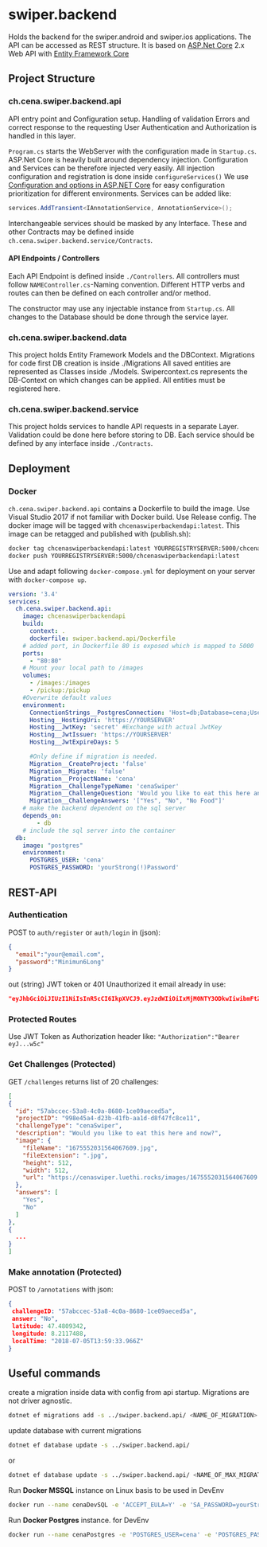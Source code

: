 # swiper.backend

Holds the backend for the swiper.android and swiper.ios applications. The API can be accessed as REST structure. It is based on [ASP.Net Core](https://docs.microsoft.com/en-us/aspnet/core/?view=aspnetcore-2.1) 2.x Web API with [Entity Framework Core](https://docs.microsoft.com/en-us/ef/core/index)

## Project Structure

### ch.cena.swiper.backend.api

API entry point and Configuration setup.
Handling of validation Errors and correct response to the requesting User
Authentication and Authorization is handled in this layer.

`Program.cs` starts the WebServer with the configuration made in `Startup.cs`. ASP.Net Core is heavily built around dependency injection. Configuration and Services can be therefore injected very easily. All injection configuration and registration is done inside `configureServices()` We use [Configuration and options in ASP.NET Core](https://docs.microsoft.com/en-us/aspnet/core/fundamentals/configuration/?view=aspnetcore-2.1) for easy configuration prioritization for different environments. Services can be added like:

```csharp
services.AddTransient<IAnnotationService, AnnotationService>();
```

Interchangeable services should be masked by any Interface. These and other Contracts may be defined inside `ch.cena.swiper.backend.service/Contracts`.

#### API Endpoints / Controllers

Each API Endpoint is defined inside `./Controllers`. All controllers must follow `NAMEController.cs`-Naming convention. Different HTTP verbs and routes can then be defined on each controller and/or method.

The constructor may use any injectable instance from `Startup.cs`. All changes to the Database should be done through the service layer.


### ch.cena.swiper.backend.data

This project holds Entity Framework Models and the DBContext. 
Migrations for code first DB creation is inside ./Migrations
All saved entities are represented as Classes inside ./Models. Swipercontext.cs represents the DB-Context on which changes can be applied. All entities must be registered here.


### ch.cena.swiper.backend.service

This project holds services to handle API requests in a separate Layer. Validation could be done here before storing to DB. Each service should be defined by any interface inside `./Contracts`.

## Deployment

### Docker 

`ch.cena.swiper.backend.api` contains a Dockerfile to build the image. Use Visual Studio 2017 if not familiar with Docker build. Use Release config. The docker image will be tagged with `chcenaswiperbackendapi:latest`. This image can be retagged and published with (publish.sh):

```bash
docker tag chcenaswiperbackendapi:latest YOURREGISTRYSERVER:5000/chcenaswiperbackendapi:latest
docker push YOURREGISTRYSERVER:5000/chcenaswiperbackendapi:latest

```

Use and adapt following `docker-compose.yml` for deployment on your server with `docker-compose up`.

```yaml
version: '3.4'
services:
  ch.cena.swiper.backend.api:
    image: chcenaswiperbackendapi
    build:
      context: .
      dockerfile: swiper.backend.api/Dockerfile
    # added port, in Dockerfile 80 is exposed which is mapped to 5000
    ports:
      - "80:80"
    # Mount your local path to /images
    volumes:
      - /images:/images
      - /pickup:/pickup
    #Overwrite default values
    environment:
      ConnectionStrings__PostgresConnection: 'Host=db;Database=cena;Username=cena;Password=yourStrong(!)Password'
      Hosting__HostingUri: 'https://YOURSERVER'
      Hosting__JwtKey: 'secret' #Exchange with actual JwtKey
      Hosting__JwtIssuer: 'https://YOURSERVER'
      Hosting__JwtExpireDays: 5

      #Only define if migration is needed.
      Migration__CreateProject: 'false'
      Migration__Migrate: 'false'
      Migration__ProjectName: 'cena'
      Migration__ChallengeTypeName: 'cenaSwiper'
      Migration__ChallengeQuestion: 'Would you like to eat this here and now?'
      Migration__ChallengeAnswers: '["Yes", "No", "No Food"]'
    # make the backend dependent on the sql server
    depends_on:
        - db
    # include the sql server into the container
  db:
    image: "postgres"
    environment:
      POSTGRES_USER: 'cena'
      POSTGRES_PASSWORD: 'yourStrong(!)Password'
```

## REST-API

### Authentication

POST to `auth/register` or `auth/login`
in (json):

```json
{
  "email":"your@email.com",
  "password":"Minimun6Long"
}
```

out (string) JWT token or 401 Unauthorized it email already in use:

```json
"eyJhbGciOiJIUzI1NiIsInR5cCI6IkpXVCJ9.eyJzdWIiOiIxMjM0NTY3ODkwIiwibmFtZSI6IkpvaG4gRG9lIiwiaWF0IjoxNTE2MjM5MDIyfQ.SflKxwRJSMeKKF2QT4fwpMeJf36POk6yJV_adQssw5c"
```

### Protected Routes

Use JWT Token as Authorization header like:
`"Authorization":"Bearer eyJ...w5c"`

### Get Challenges (Protected)

GET `/challenges` returns list of 20 challenges:

```json
[
{
  "id": "57abccec-53a8-4c0a-8680-1ce09aeced5a",
  "projectID": "998e45a4-d23b-41fb-aa1d-d8f47fc8ce11",
  "challengeType": "cenaSwiper",
  "description": "Would you like to eat this here and now?",
  "image": {
    "fileName": "1675552031564067609.jpg",
    "fileExtension": ".jpg",
    "height": 512,
    "width": 512,
    "url": "https://cenaswiper.luethi.rocks/images/1675552031564067609.jpg"
  },
  "answers": [
    "Yes",
    "No"
  ]
},
{
  ...
}
]
```

### Make annotation (Protected)

POST to `/annotations` with json:

```json
{
 challengeID: "57abccec-53a8-4c0a-8680-1ce09aeced5a",
 answer: "No",
 latitude: 47.4809342,
 longitude: 8.2117488,
 localTime: "2018-07-05T13:59:33.966Z"
}
```

## Useful commands

create a migration inside data with config from api startup. Migrations are not driver agnostic.

```bash
dotnet ef migrations add -s ../swiper.backend.api/ <NAME_OF_MIGRATION>
```

update database with current migrations

```bash
dotnet ef database update -s ../swiper.backend.api/
```

or

```bash
dotnet ef database update -s ../swiper.backend.api/ <NAME_OF_MAX_MIGRATION>
```

Run **Docker MSSQL** instance on Linux basis to be used in DevEnv

```bash
docker run --name cenaDevSQL -e 'ACCEPT_EULA=Y' -e 'SA_PASSWORD=yourStrong(!)Password' -p 1433:1433 -d microsoft/mssql-server-linux
```

Run **Docker Postgres** instance. for DevEnv

```bash
docker run --name cenaPostgres -e 'POSTGRES_USER=cena' -e 'POSTGRES_PASSWORD=yourStrong(!)Password' -p 5432:5432  -d postgres
```
